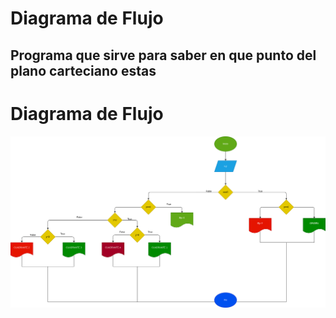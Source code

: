 # Diagrama de Flujo

## Programa que sirve para saber en que punto del plano carteciano estas

# Diagrama de Flujo
![Diagrama de flujo](diagrama.png "Diagrama de Flujo")